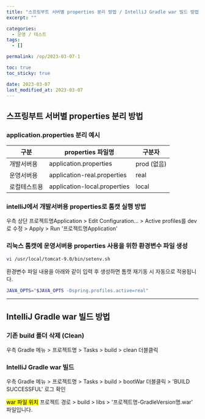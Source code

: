 ```yaml
---
title: "스프링부트 서버별 properties 분리 방법 / IntelliJ Gradle war 빌드 방법 (작성중)"
excerpt: ""

categories:
  - 운영 / 테스트
tags:
  - []

permalink: /op/2023-03-07-1

toc: true
toc_sticky: true

date: 2023-03-07
last_modified_at: 2023-03-07
---
```


## 스프링부트 서버별 properties 분리 방법

### application.properties 분리 예시
<table>
  <thead>
    <tr>
      <th>구분</th>
      <th>properties 파일명</th>
      <th>구분자</th>
    </tr>
  </thead>
  <tbody>
    <tr>
      <td>개발서버용</td>
      <td>application.properties</td>
      <td>prod (없음)</td>
    </tr>
    <tr>
      <td>운영서버용</td>
      <td>application-real.properties</td>
      <td>real</td>
    </tr>
    <tr>
      <td>로컬테스트용</td>
      <td>application-local.properties</td>
      <td>local</td>
    </tr>
  </tbody>
</table>

### intelliJ에서 개발서버용 properties로 톰캣 실행 방법
우측 상단 프로젝트명Application > Edit Configuration... > Active profiles를 dev로 수정 > Apply > Run '프로젝트명Application' 

### 리눅스 톰캣에 운영서버용 properties 사용을 위한 환경변수 파일 생성
```bash
vi /usr/local/tomcat-9.0/bin/setenv.sh
```
환경변수 파일 내용을 아래와 같이 입력 후 생성하면 톰캣 재기동 시 자동으로 적용됩니다.
```sh
JAVA_OPTS="$JAVA_OPTS -Dspring.profiles.active=real"
```

---

## IntelliJ Gradle war 빌드 방법

### 기존 build 폴더 삭제 (Clean)
우측 Gradle 메뉴 > 프로젝트명 > Tasks > build > clean 더블클릭

### IntelliJ Gradle war 빌드
우측 Gradle 메뉴 > 프로젝트명 > Tasks > build > bootWar 더블클릭 > 'BUILD SUCCESSFUL' 로그 확인

<mark>war 파일 위치</mark> 
프로젝트 경로 > build > libs > '프로젝트명-GradleVersion명.war' 파일입니다.
